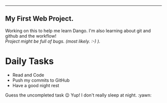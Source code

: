 ----------------------------
## My First Web Project.

Working on this to help me learn Dango. 
I'm also learning about git and github and the workflow!<br>
*Project might be full of bugs. (most likely. :-) ).*

# Daily Tasks

-  Read and Code
-  Push my commits to GitHub
-  Have a good night rest
    
Guess the uncompleted task :wink:
Yup! I don't really sleep at night. :yawn: